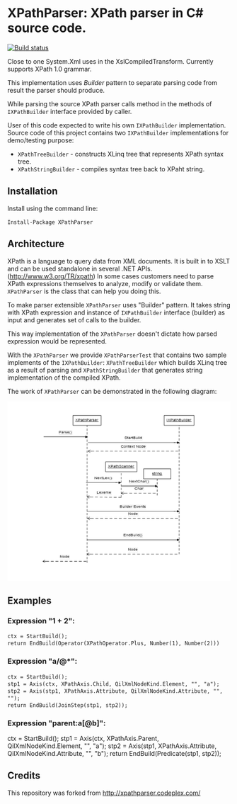 # XPathParser: XPath parser in C# source code.
[![Build status](https://ci.appveyor.com/api/projects/status/7lupdjmn2tftttk1?svg=true)](https://ci.appveyor.com/project/qmfrederik/xpathparser)

Close to one System.Xml uses in the XslCompiledTransform.
Currently supports XPath 1.0 grammar.

This implementation uses _Builder_ pattern to separate parsing code from result the parser should produce. 

While parsing the source XPath parser calls method in the methods of `IXPathBuilder` interface provided by caller.

User of this code expected to write his own `IXPathBuilder` implementation.
Source code of this project contains two `IXPathBuilder` implementations for demo/testing purpose:
* `XPathTreeBuilder` - constructs XLinq tree that represents XPath syntax tree.
* `XPathStringBuilder` - compiles syntax tree back to XPaht string.

## Installation

Install using the command line:

```
Install-Package XPathParser
```

## Architecture
XPath is a language to query data from XML documents. It is built in to XSLT and can be used standalone in several .NET APIs. (http://www.w3.org/TR/xpath)
In some cases customers need to parse XPath expressions themselves to analyze, modify or validate them. 
`XPathParser` is the class that can help you doing this.

To make parser extensible `XPathParser` uses "Builder" pattern. It takes string with XPath expression and instance of `IXPathBuilder` interface (builder) as input and generates set of calls to the builder. 

This way implementation of the `XPathParser` doesn't dictate how parsed expression would be represented.

With the `XPathParser` we provide `XPathParserTest` that contains two sample implements of the `IXPathBuilder`: `XPathTreeBuilder` which builds XLinq tree as a result of parsing and `XPathStringBuilder` that generates string implementation of the compiled XPath.

The work of `XPathParser` can be demonstrated in the following diagram:

![Architecture](architecture.png)

## Examples

### Expression "1 + 2":
```
ctx = StartBuild();
return EndBuild(Operator(XPathOperator.Plus, Number(1), Number(2)))
```

### Expression "a/@*":

```
ctx = StartBuild();
stp1 = Axis(ctx, XPathAxis.Child, QilXmlNodeKind.Element, "", "a");
stp2 = Axis(stp1, XPathAxis.Attribute, QilXmlNodeKind.Attribute, "", "");
return EndBuild(JoinStep(stp1, stp2));
```

### Expression "parent:a[@b]":

ctx = StartBuild();
stp1 = Axis(ctx, XPathAxis.Parent, QilXmlNodeKind.Element, "", "a");
stp2 = Axis(stp1, XPathAxis.Attribute, QilXmlNodeKind.Attribute, "", "b");
return EndBuild(Predicate(stp1, stp2));

## Credits
This repository was forked from http://xpathparser.codeplex.com/